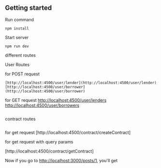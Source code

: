 ## Getting started

Run command

```
npm install
```

Start server

```
npm run dev
```

different routes

User Routes

for POST request
```
[http://localhost:4500/user/lender](http://localhost:4500/user/lender)
[http://localhost:4500/user/borrower](http://localhost:4500/user/borrower)
```

for GET request
[http://localhost:4500/user/lenders](http://localhost:4500/user/lenders)
[http://localhost:4500/user/borrowers](http://localhost:4500/user/borrowers)

```
```
contract routes
```
```

for get request
[http://localhost:4500/contract/createContract]

for get request with query params

[http://localhost:4500/contract/getContract]


Now if you go to [http://localhost:3000/posts/1](http://localhost:3000/posts/1), you'll get
